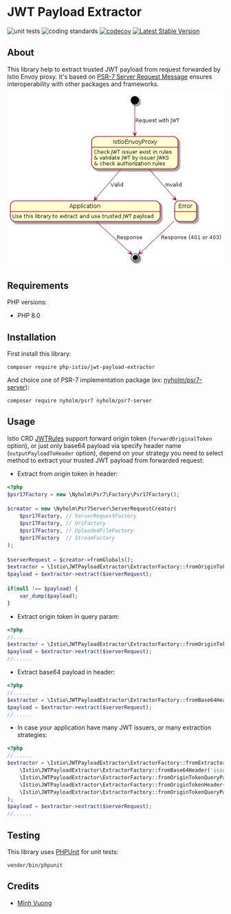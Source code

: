 # JWT Payload Extractor

![unit tests](https://github.com/php-istio/jwt-payload-extractor/actions/workflows/unit-tests.yml/badge.svg)
![coding standards](https://github.com/php-istio/jwt-payload-extractor/actions/workflows/coding-standards.yml/badge.svg)
[![codecov](https://codecov.io/gh/php-istio/jwt-payload-extractor/branch/main/graph/badge.svg?token=I2ZACWOYHM)](https://codecov.io/gh/php-istio/jwt-payload-extractor)
[![Latest Stable Version](http://poser.pugx.org/php-istio/jwt-payload-extractor/v)](https://packagist.org/packages/php-istio/jwt-payload-extractor)

## About

This library help to extract trusted JWT payload from request forwarded by Istio Envoy proxy. It's based
on [PSR-7 Server Request Message](https://www.php-fig.org/psr/psr-7/) ensures interoperability with other packages and
frameworks.

![UML](assets/request.png)

## Requirements

PHP versions:

+ PHP 8.0

## Installation

First install this library:

```shell
composer require php-istio/jwt-payload-extractor
```

And choice one of PSR-7 implementation package (ex: [nyholm/psr7-server](https://github.com/Nyholm/psr7-server/)):

```shell
composer require nyholm/psr7 nyholm/psr7-server
```

## Usage

Istio CRD [JWTRules](https://istio.io/latest/docs/reference/config/security/jwt/#JWTRule) support forward origin
token (`forwardOriginalToken` option), or just only base64 payload via specify header name
(`outputPayloadToHeader` option), depend on your strategy you need to select method to extract your trusted JWT payload from forwarded request:

+ Extract from origin token in header:

```php
<?php
$psr17Factory = new \Nyholm\Psr7\Factory\Psr17Factory();

$creator = new \Nyholm\Psr7Server\ServerRequestCreator(
    $psr17Factory, // ServerRequestFactory
    $psr17Factory, // UriFactory
    $psr17Factory, // UploadedFileFactory
    $psr17Factory  // StreamFactory
);

$serverRequest = $creator->fromGlobals();
$extractor = \Istio\JWTPayloadExtractor\ExtractorFactory::fromOriginTokenHeader('issuer.example', 'authorization');
$payload = $extractor->extract($serverRequest);

if(null !== $payload) {
    var_dump($payload);
}
```

+ Extract origin token in query param:

```php
<?php
//......
$extractor = \Istio\JWTPayloadExtractor\ExtractorFactory::fromOriginTokenQueryParam('issuer.example', 'token');
$payload = $extractor->extract($serverRequest);
//......
```

+ Extract base64 payload in header:

```php
<?php
//......
$extractor = \Istio\JWTPayloadExtractor\ExtractorFactory::fromBase64Header('issuer.example', 'x-istio-jwt-payload');
$payload = $extractor->extract($serverRequest);
//......
```

+ In case your application have many JWT issuers, or many extraction strategies:

```php
<?php
//......
$extractor = \Istio\JWTPayloadExtractor\ExtractorFactory::fromExtractors(
    \Istio\JWTPayloadExtractor\ExtractorFactory::fromBase64Header('issuer1.example', 'x-istio-jwt-payload'),
    \Istio\JWTPayloadExtractor\ExtractorFactory::fromOriginTokenQueryParam('issuer1.example', 'token'),
    \Istio\JWTPayloadExtractor\ExtractorFactory::fromOriginTokenHeader('issuer2.example', 'authorization'),
    \Istio\JWTPayloadExtractor\ExtractorFactory::fromOriginTokenQueryParam('issuer3.example', 'token'),
);
$payload = $extractor->extract($serverRequest);
//......
```

## Testing

This library uses [PHPUnit](https://phpunit.de) for unit tests:

```shell
vendor/bin/phpunit
```

## Credits

+ [Minh Vuong](https://github.com/vuongxuongminh)
